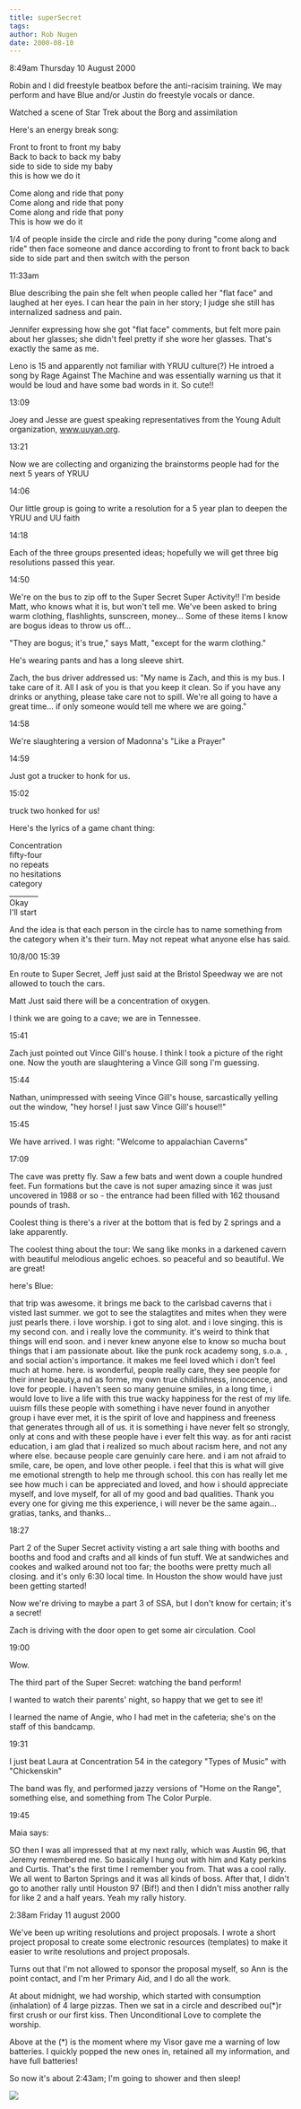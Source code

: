 ```yaml
---
title: superSecret
tags: 
author: Rob Nugen
date: 2000-08-10
---
```


<p class=date>8:49am Thursday 10 August 2000

<p>Robin and I did freestyle beatbox before the anti-racisim training.  We
may perform and have Blue and/or Justin do freestyle vocals or dance.

<p>Watched a scene of Star Trek about the Borg and assimilation

<p>Here's an energy break song:

<p>Front to front to front my baby
<br>Back to back to back my baby
<br>side to side to side my baby
<br>this is how we do it

<p>Come along and ride that pony
<br>Come along and ride that pony
<br>Come along and ride that pony
<br>This is how we do it

<p>1/4 of people inside the circle and ride the pony during "come along and
ride"  then face someone and dance according to front to front back to back
side to side part and then switch with the person

<p class=date>11:33am

<p>Blue describing the pain she felt when people called her "flat face" and
laughed at her eyes.  I can hear the pain in her story; I judge she still
has internalized sadness and pain.

<p>Jennifer expressing how she got "flat face" comments, but felt more pain
about her glasses; she didn't feel pretty if she wore her glasses.  That's
exactly the same as me.

<p>Leno is 15 and apparently not familiar with YRUU culture(?)  He introed a
song by Rage Against The Machine and was essentially warning us that it
would be loud and have some bad words in it.  So cute!!

<p class=date>13:09

<p>Joey and Jesse are guest speaking representatives from the Young Adult
organization, <a href="http://www.uuyan.org">www.uuyan.org</a>.

<p class=date>13:21

<p>Now we are collecting and organizing the brainstorms people had for the
next 5 years of YRUU

<p class=date>14:06

<p>Our little group is going to write a resolution for a 5 year plan to
deepen the YRUU and  UU faith

<p class=date>14:18

<p>Each of the three groups presented ideas; hopefully we will get three big
resolutions passed this year.

<p class=date>14:50

<p>We're on the bus to zip off to the Super Secret Super Activity!!  I'm
beside Matt, who knows what it is, but won't tell me.   We've been asked to
bring warm clothing, flashlights, sunscreen, money...   Some of these items
I know are bogus ideas to throw us off...

<p>"They are bogus; it's true," says Matt, "except for the warm clothing."

<p>He's wearing pants and has a long sleeve shirt.

<p>Zach, the bus driver addressed us: "My name is Zach, and this is my bus.
I take care of it.  All I ask of you is that you keep it clean.  So if you
have any drinks or anything, please take care not to spill.  We're all going
to have a great time... if only someone would tell me where we are going."

<p class=date>14:58

<p>We're slaughtering a version of Madonna's "Like a Prayer"

<p class=date>14:59

<p>Just got a trucker to honk for us.

<p class=date>15:02

<p>truck two honked for us!

<p>Here's the lyrics of a game chant thing:

<p>Concentration
<br>fifty-four
<br>no repeats
<br>no hesitations
<br>category
<br>________
<br>Okay
<br>I'll start

<p>And the idea is that each person in the circle has to name something from
the category when it's their turn.  May not repeat what anyone else has
said.

<p class=date>10/8/00 15:39

<p>En route to Super Secret, Jeff just said at the Bristol Speedway we are
not allowed to touch the cars.

<p>Matt Just said there will be a concentration of oxygen.

<p>I think we are going to a cave; we are in Tennessee.

<p class=date>15:41

<p>Zach just pointed out Vince Gill's house.  I think I took a picture of
the right one.  Now the youth are slaughtering a Vince Gill song I'm
guessing.

<p class=date>15:44

<p>Nathan, unimpressed with seeing Vince Gill's house, sarcastically yelling
out the window, "hey horse!  I just saw Vince Gill's house!!"

<p class=date>15:45

<p>We have arrived.  I was right: "Welcome to appalachian Caverns"

<p class=date>17:09

<p>The cave was pretty fly.  Saw a few bats and went down a couple hundred
feet.  Fun formations but the cave is not super amazing since it was just
uncovered in 1988 or so - the entrance had been filled with 162 thousand
pounds of trash.

<p>Coolest thing is there's a river at the bottom that is fed by 2 springs
and a lake apparently.

<p>The coolest thing about the tour: We sang like monks in a darkened cavern
with beautiful melodious angelic echoes.  so peaceful and so beautiful.  We
are great!

<p>here's Blue:

<p class=message>that trip was awesome. it brings me back to the carlsbad
caverns that i visted last summer. we got to see the stalagtites and mites
when they were just pearls there. i love worship. i got to sing alot. and i
love singing. this is my second con. and i really love the community. it's
weird to think that things will end soon. and i never knew anyone else to
know so mucha bout things that i am passionate about. like the punk rock
academy song, s.o.a. , and social action's importance. it makes me feel
loved which i don't feel much at home. here. is wonderful, people really
care, they see people for their inner beauty,a nd as forme, my own true
childishness, innocence, and love for people. i haven't seen so many genuine
smiles, in a long time, i would love to live a life with this true wacky
happiness for the rest of my life. uuism fills these people with something i
have never found in anyother group i have ever met, it is the spirit of love
and happiness and freeness that generates through all of us. it is something
i have never felt so strongly, only at cons and with these people have i
ever felt this way. as for anti racist education, i am glad that i realized
so much about racism here, and not any where else. because people care
genuinly care here. and i am not afraid to smile, care, be open, and love
other people. i feel that this is what will give me emotional strength to
help me through school. this con has really let me see how much i can be
appreciated and loved, and how i should appreciate myself, and love myself,
for all of my good and bad qualities. Thank you every one for giving me this
experience, i will never be the same again... gratias, tanks, and thanks...

<p class=date>18:27

<p>Part 2 of  the Super Secret activity visting a art sale thing with booths
and booths and food and crafts and all kinds of fun stuff.  We at sandwiches
and cookes and walked around not too far; the booths were pretty much all
closing.  and it's only 6:30 local time.  In Houston the show would have
just been getting started!

<p>Now we're driving to maybe a part 3 of SSA, but I don't know for certain;
it's a secret!

<p>Zach is driving with the door open to get some air circulation.  Cool

<p class=date>19:00

<p>Wow.

<p>The third part of the Super Secret:  watching the band perform!

<p>I wanted to watch their parents' night, so happy that we get to see it!

<p>I learned the name of Angie, who I had met in the cafeteria; she's on the
staff of this bandcamp.

<p class=date>19:31

<p>I just beat Laura at Concentration 54 in the category "Types of Music"
with "Chickenskin"

<p>The band was fly, and performed jazzy versions of "Home on the Range",
something else, and something from The Color Purple.

<p class=date>19:45

<p>Maia says:

<p class=messages>SO then I was all impressed that at my next rally, which
was Austin 96, that Jeremy remembered me.  So basically I hung out with him
and Katy perkins and Curtis.  That's the first time I remember you from.
That was a cool rally.  We all went to Barton Springs and it was all kinds
of boss.  After that, I didn't go to another rally until Houston 97 (Bif!)
and then I didn't miss another rally for like 2 and a half years.  Yeah my
rally history.

<p class=date>2:38am Friday 11 august 2000

<p>We've been up writing resolutions and project proposals.  I wrote a short
project proposal to create some electronic resources (templates) to make it
easier to write resolutions and project proposals.

<p>Turns out that I'm not allowed to sponsor the proposal myself, so Ann is
the point contact, and I'm her Primary Aid, and I do all the work.

<p>At about midnight, we had worship, which started with consumption
(inhalation) of 4 large pizzas.  Then we sat in a circle and described
ou(*)r first crush or our first kiss.  Then Unconditional Love to complete
the worship.

<p>Above at the (*) is the moment where my Visor gave me a warning of low
batteries.  I quickly popped the new ones in, retained all my information,
and have full batteries!

<p>So now it's about 2:43am; I'm going to shower and then sleep!

<p><img src="/images/rob/wL-ROB.gif">

